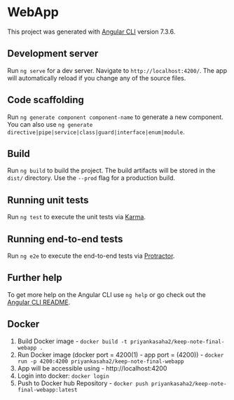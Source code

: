 # WebApp

This project was generated with [Angular CLI](https://github.com/angular/angular-cli) version 7.3.6.

## Development server

Run `ng serve` for a dev server. Navigate to `http://localhost:4200/`. The app will automatically reload if you change any of the source files.

## Code scaffolding

Run `ng generate component component-name` to generate a new component. You can also use `ng generate directive|pipe|service|class|guard|interface|enum|module`.

## Build

Run `ng build` to build the project. The build artifacts will be stored in the `dist/` directory. Use the `--prod` flag for a production build.

## Running unit tests

Run `ng test` to execute the unit tests via [Karma](https://karma-runner.github.io).

## Running end-to-end tests

Run `ng e2e` to execute the end-to-end tests via [Protractor](http://www.protractortest.org/).

## Further help

To get more help on the Angular CLI use `ng help` or go check out the [Angular CLI README](https://github.com/angular/angular-cli/blob/master/README.md).

## Docker

1. Build Docker image - ```docker build -t priyankasaha2/keep-note-final-webapp .```
2. Run Docker image (docker port = 4200(1) - app port = (4200)) - ```docker run -p 4200:4200 priyankasaha2/keep-note-final-webapp```
3. App will be accessible using - http://localhost:4200
4. Login into docker: ```docker login```
5. Push to Docker hub Repository  - ```docker push priyankasaha2/keep-note-final-webapp:latest```

